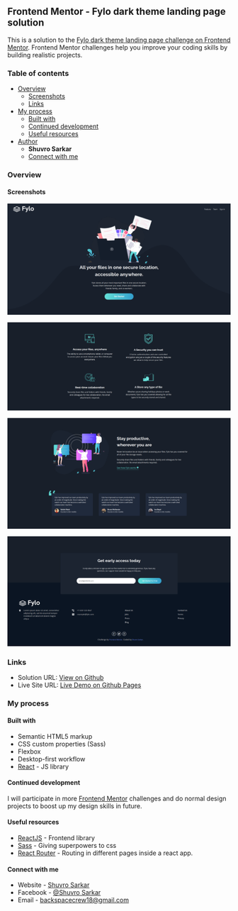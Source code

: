 ## Frontend Mentor - Fylo dark theme landing page solution

This is a solution to the [Fylo dark theme landing page challenge on Frontend Mentor](https://www.frontendmentor.io/challenges/fylo-dark-theme-landing-page-5ca5f2d21e82137ec91a50fd). Frontend Mentor challenges help you improve your coding skills by building realistic projects.

### Table of contents

- [Overview](#overview)
  - [Screenshots](#screenshots)
  - [Links](#links)
- [My process](#my-process)
  - [Built with](#built-with)
  - [Continued development](#continued-development)
  - [Useful resources](#useful-resources)
- [Author](#author)
  - **Shuvro Sarkar**
  - [Connect with me](#connect)

### Overview

#### Screenshots

![](./screenshots/screenshot-1.jpg)

![](./screenshots/screenshot-2.jpg)

![](./screenshots/screenshot-3.jpg)

![](./screenshots/screenshot-4.jpg)

### Links

- Solution URL: [View on Github](https://back-spac3.github.io/fylo-landing-page)
- Live Site URL: [Live Demo on Github Pages](https://back-spac3.github.io/fylo)

### My process

#### Built with

- Semantic HTML5 markup
- CSS custom properties (Sass)
- Flexbox
- Desktop-first workflow
- [React](https://reactjs.org/) - JS library

#### Continued development

I will participate in more [Frontend Mentor](https://frontendmentor.io) challenges and do normal design projects to boost up my design skills in future.

#### Useful resources

- [ReactJS](https://www.reactjs.org) - Frontend library
- [Sass](https://www.example.com) - Giving superpowers to css
- [React Router](https://www.example.com) - Routing in different pages inside a react app.

#### Connect with me

- Website - [Shuvro Sarkar](https://back-spac3.github.io/artist)
- Facebook - [@Shuvro Sarkar](https://www.facebook.com/shuvrosarkar111)
- Email - backspacecrew18@gmail.com
